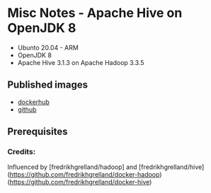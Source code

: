 # Misc Notes - Apache Hive on OpenJDK 8

- Ubunto 20.04 - ARM
- OpenJDK 8
- Apache Hive 3.1.3 on Apache Hadoop 3.3.5


## Published images
- [dockerhub](https://hub.docker.com/...)
- [github](https://github.com/...)

## Prerequisites


### Credits:
Influenced by [fredrikhgrelland/hadoop] and [fredrikhgrelland/hive]
(https://github.com/fredrikhgrelland/docker-hadoop)
(https://github.com/fredrikhgrelland/docker-hive)
